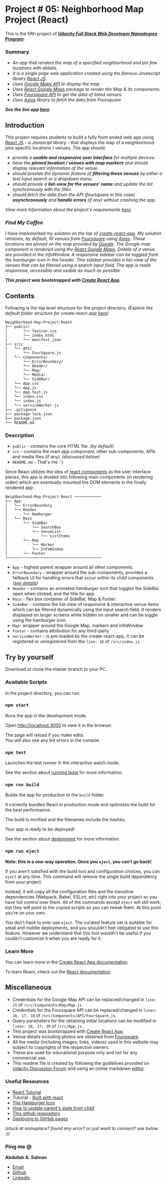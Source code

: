 # Project # 05: Neighborhood Map Project (React)


This is the fifth project of  _**[Udacity Full Stack Web Developer Nanodegree Program](https://classroom.udacity.com/nanodegrees/nd004/)**_.

### Summary

-   *An app that renders the map of a specified neighborhood and pin few locations with details.*
-   *It is a single page web application created using the famous Javascript library [React JS](https://reactjs.org/).*
-   *Uses [Google Maps API](https://cloud.google.com/maps-platform/) to display the map.*
-   *Uses [React Google Maps](https://tomchentw.github.io/react-google-maps/) package to render the Map & its components.*
-   *Uses [Foursquare API](https://developer.foursquare.com/) to get the data of listed venues.*
-   *Uses [Axios](https://github.com/axios/axios) library to fetch the data from Foursquare*

***See the live app [here](https://abdullah-22.github.io/Neighborhood-Map-Project-React/)***

## Introduction
This project requires students to build a fully front ended web app using [React JS](https://reactjs.org/) - *a Javascipt library* - that displays the map of a neighborhood pins specific locations / venues. The app should:

* *provide a **usable and responsive user interface** for multiple devices.*
* *have the **pinned location / venues with map markers** and should display relevant information of the venue.*
* *should provide the dynamic feature of **filtering these venues** by either a text input search or a dropdown menu.*
*  *should provide a **list-view for the venues' name** and update the list synchronously with the filter.*
* *should fetch the data from the API (foursquare in this case) **asynchronously** and **handle errors** (if any)  without crashing the app.*

*View more information about the project's requirements [here](https://review.udacity.com/#!/rubrics/1351/view).*


### *Find My Coffee*
*I have implemented my solution on the top of [create-react-app](https://github.com/facebook/create-react-app). My solution retrieves, by default, 10 venues from [Foursquare](https://developer.foursquare.com/) using [Axios](https://github.com/axios/axios). These locations are pinned on the map provided by [Google](https://cloud.google.com/maps-platform/). The Google map component is rendered using the [React Google Maps](https://tomchentw.github.io/react-google-maps/). Details of a venue are provided in the infoWindow.*
*A responsive sidebar can be toggled from the hamburger icon in the header. This sidebar provides a list-view of the venues that can be filtered using a search input field. The app is made responsive, accessible and usable as much as possible*

***This project was bootstrapped with [Create React App](https://github.com/facebook/create-react-app).***

## Contents
Following is the top level structure for the project directory.
*(Explore the default folder structure for create-react-app [here](https://facebook.github.io/create-react-app/docs/folder-structure))*
```
Neighborhood-Map-Project-React
├── public/
|		└── favicon.ico
|		└── index.html
|		└── manifest.json
├── src/
|	└── API/
|		└── FourSquare.js
|	└── Components/
|		└── ErrorBoundary/
|		└── Header/
|		└── Map/
|		└── Media/
|		└── SideBar/
|	└── App.css
|	└── App.js
|	└── App.test.js
|	└── index.css
|	└── index.js
|	└── serviceWorker.js
├── .gitignore
├── package-lock.json
├── package.json
└── README.md
```
### Description
* `public` - contains the core HTML file. *(by default)*
* `src` - contains the main *app* component, other sub-components, APIs and  media files (if any). *(discussed below)*
* `README.md` - That's me :')

Since React utilizes the idea of [react components](https://reactjs.org/docs/react-component.html) as the user interface pieces, this app is divided into following main components (in rendering order) which are eventually mounted the DOM elements in the finally rendered app .
```
Neighborhood-Map-Project-React ────────────
├── App
|	└── ErrorBoundary
|	└── Header
|		└── Hamburger
|	└── Main
|		└── SideBar
|			└── SearchBox
|			└── VenueList
|				└── ListItems
|		└── Map
|			└── Marker
|			└── InfoWindow
|		└── Footer
└──────────────────────────────────────────
```
* `App` - highest parent wrapper around all other components.
*  `ErrorBoundary` - wrapper around the sub-components, provides a fallback UI for handling errors that occur within its child components. *([see details](https://reactjs.org/docs/error-boundaries.html))*
* `Header` - contains an animated *hamburger icon* that toggles the SideBar open when clicked, and the title for app.
* `Main` - flex box container of SideBar, Map & Footer.
* `SideBar` - contains the list-view of responsive & interactive venue items which can be filtered dynamically using the input search field. It renders displayed on larger screens while hidden on smaller and can be toggle using the hamburger icon. 
* `Map`- wrapper around the Google Map, markers and infoWindow
* `Footer` - contains attribution for any third-party
* `serviceWorker` - is pre-loaded by the create-react-app, it can be registered or unregistered from the `line: 16` of `/src/index.js`
## Try by yourself

Download or clone the master branch to your PC.
### Available Scripts
In the project directory, you can run:

### `npm start`
Runs the app in the development mode.<br>

Open [http://localhost:3000](http://localhost:3000) to view it in the browser.

The page will reload if you make edits.<br>
You will also see any lint errors in the console.

### `npm test`
Launches the test runner in the interactive watch mode.<br>

See the section about [running tests](https://facebook.github.io/create-react-app/docs/running-tests) for more information.

### `npm run build`
Builds the app for production to the `build` folder.<br>

It correctly bundles React in production mode and optimizes the build for the best performance.

The build is minified and the filenames include the hashes.<br>

Your app is ready to be deployed!

See the section about [deployment](https://facebook.github.io/create-react-app/docs/deployment) for more information.

### `npm run eject`

**Note: this is a one-way operation. Once you `eject`, you can’t go back!**

If you aren’t satisfied with the build tool and configuration choices, you can `eject` at any time. This command will remove the single build dependency from your project.

Instead, it will copy all the configuration files and the transitive dependencies (Webpack, Babel, ESLint, etc) right into your project so you have full control over them. All of the commands except `eject` will still work, but they will point to the copied scripts so you can tweak them. At this point you’re on your own.

You don’t have to ever use `eject`. The curated feature set is suitable for small and middle deployments, and you shouldn’t feel obligated to use this feature. However we understand that this tool wouldn’t be useful if you couldn’t customize it when you are ready for it.

### Learn More

You can learn more in the [Create React App documentation](https://facebook.github.io/create-react-app/docs/getting-started).

To learn React, check out the [React documentation](https://reactjs.org/).

## Miscellaneous

* Credentials for the Google Map API can be replaced/changed in `line: 21` of `/src/Components/Map/Map.js`.
* Credentials for the Foursquare API can be replaced/changed in `lines: 16, 17, 18` of `/src/Components/API/FourSquare.js`.
* Query parameters for the obtaining initial locations can be modified in `lines: 26, 27, 28` of `/src/App.js`.
* This project was bootstrapped with [Create React App](https://github.com/facebook/create-react-app).
* Venue details including photos are obtained from [Foursquare](https://developer.foursquare.com/).
* All the media (including images, links, videos) used in this website may subject to copyrights of the respective owners.
* These are used for educational purpose only and not for any commercial use.
* This readme file is created by following the guidelines provided on [Udacity Discussion Forum](https://discussions.udacity.com/t/movie-trailer-website-checklist-read-this-before-you-submit-your-project/39852) and using an online markdown [editor](https://stackedit.io/).

### Useful Resources
* [React Tutorial](https://reactjs.org/tutorial/tutorial.html)
* Tutorial - [Built with react](http://buildwithreact.com/tutorial/jsx)
* [The Hamburger Icon](https://github.com/jonsuh/hamburgers)
* [How to update parent's state from child](https://stackoverflow.com/questions/35537229/how-to-update-parents-state-in-react)
* [This github respository](https://github.com/Jlevett/Neighborhood-Map-React)
* [Deploying to GitHub pages](https://codeburst.io/deploy-react-to-github-pages-to-create-an-amazing-website-42d8b09cd4d)

_(stuck at someplace? found any error? or just want to connect? see below :))_

### Ping me @

**Abdullah A. Salman**

-   [Email](mailto:20abdullahahmadsalman@gmail.com)
-   [Github](https://github.com/abdullah-22)
-   [Linkedin](http://www.linkedin.com/in/abdullahasalman)
